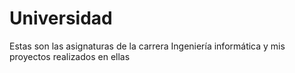 # Universidad
Estas son las asignaturas de la carrera Ingeniería informática y mis proyectos realizados en ellas
